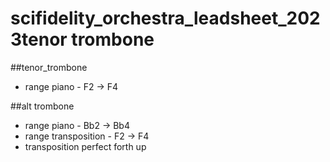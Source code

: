 # scifidelity_orchestra_leadsheet_2023tenor trombone

##tenor_trombone
 - range piano - F2 -> F4

##alt trombone 
 - range piano - Bb2 -> Bb4
 - range transposition - F2 -> F4
 - transposition perfect forth up
